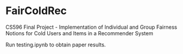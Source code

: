 # FairColdRec
CS596 Final Project - Implementation of Individual and Group Fairness Notions for Cold Users and Items in a Recommender System

Run testing.ipynb to obtain paper results.
